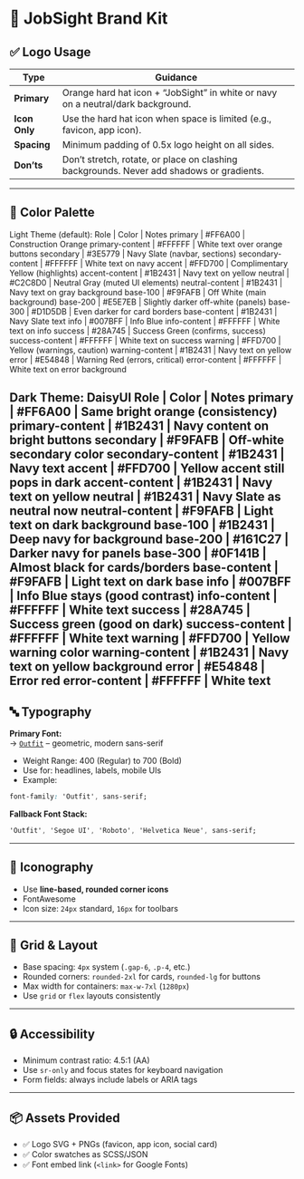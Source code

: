 # 🧰 JobSight Brand Kit

## ✅ Logo Usage

| Type        | Guidance |
|-------------|----------|
| **Primary** | Orange hard hat icon + “JobSight” in white or navy on a neutral/dark background. |
| **Icon Only** | Use the hard hat icon when space is limited (e.g., favicon, app icon). |
| **Spacing** | Minimum padding of 0.5x logo height on all sides. |
| **Don’ts** | Don’t stretch, rotate, or place on clashing backgrounds. Never add shadows or gradients. |

---

## 🎨 Color Palette

Light Theme (default):
Role | Color | Notes
primary | #FF6A00 | Construction Orange
primary-content | #FFFFFF | White text over orange buttons
secondary | #3E5779 | Navy Slate (navbar, sections)
secondary-content | #FFFFFF | White text on navy
accent | #FFD700 | Complimentary Yellow (highlights)
accent-content | #1B2431 | Navy text on yellow
neutral | #C2C8D0 | Neutral Gray (muted UI elements)
neutral-content | #1B2431 | Navy text on gray background
base-100 | #F9FAFB | Off White (main background)
base-200 | #E5E7EB | Slightly darker off-white (panels)
base-300 | #D1D5DB | Even darker for card borders
base-content | #1B2431 | Navy Slate text
info | #007BFF | Info Blue
info-content | #FFFFFF | White text on info
success | #28A745 | Success Green (confirms, success)
success-content | #FFFFFF | White text on success
warning | #FFD700 | Yellow (warnings, caution)
warning-content | #1B2431 | Navy text on yellow
error | #E54848 | Warning Red (errors, critical)
error-content | #FFFFFF | White text on error background

Dark Theme:
DaisyUI Role | Color | Notes
primary | #FF6A00 | Same bright orange (consistency)
primary-content | #1B2431 | Navy content on bright buttons
secondary | #F9FAFB | Off-white secondary color
secondary-content | #1B2431 | Navy text
accent | #FFD700 | Yellow accent still pops in dark
accent-content | #1B2431 | Navy text on yellow
neutral | #1B2431 | Navy Slate as neutral now
neutral-content | #F9FAFB | Light text on dark background
base-100 | #1B2431 | Deep navy for background
base-200 | #161C27 | Darker navy for panels
base-300 | #0F141B | Almost black for cards/borders
base-content | #F9FAFB | Light text on dark base
info | #007BFF | Info Blue stays (good contrast)
info-content | #FFFFFF | White text
success | #28A745 | Success green (good on dark)
success-content | #FFFFFF | White text
warning | #FFD700 | Yellow warning color
warning-content | #1B2431 | Navy text on yellow background
error | #E54848 | Error red
error-content | #FFFFFF | White text
---

## 🔤 Typography

**Primary Font:**  
→ [`Outfit`](https://fonts.google.com/specimen/Outfit) – geometric, modern sans-serif  
- Weight Range: 400 (Regular) to 700 (Bold)  
- Use for: headlines, labels, mobile UIs  
- Example:
```css
font-family: 'Outfit', sans-serif;
```

**Fallback Font Stack:**
```css
'Outfit', 'Segoe UI', 'Roboto', 'Helvetica Neue', sans-serif;
```

---

## 🧱 Iconography

- Use **line-based, rounded corner icons**
- FontAwesome
- Icon size: `24px` standard, `16px` for toolbars

---

## 📐 Grid & Layout

- Base spacing: `4px` system (`.gap-6`, `.p-4`, etc.)
- Rounded corners: `rounded-2xl` for cards, `rounded-lg` for buttons
- Max width for containers: `max-w-7xl` (`1280px`)  
- Use `grid` or `flex` layouts consistently

---

## 🔒 Accessibility

- Minimum contrast ratio: 4.5:1 (AA)
- Use `sr-only` and focus states for keyboard navigation
- Form fields: always include labels or ARIA tags

---

## 📦 Assets Provided
- ✅ Logo SVG + PNGs (favicon, app icon, social card)
- ✅ Color swatches as SCSS/JSON
- ✅ Font embed link (`<link>` for Google Fonts)